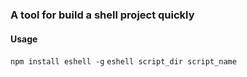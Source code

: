 ### A tool for build a shell project quickly

#### Usage 
``` npm install eshell -g ```
``` eshell script_dir script_name ```
